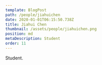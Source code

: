 ```yaml
---
template: BlogPost
path: /people/jiahuichen
date: 2020-01-01T06:15:50.738Z
title: Jiahui Chen
thumbnail: /assets/people/jiahuichen.png
position: md
metaDescription: Student
order: 11
---
```


Student.



